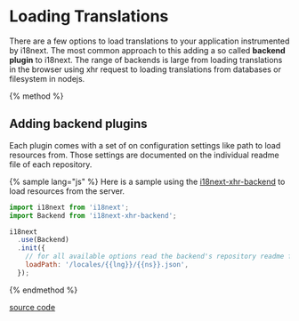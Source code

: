# Loading Translations

There are a few options to load translations to your application instrumented by i18next. The most common approach to this adding a so called **backend plugin** to i18next. The range of backends is large from loading translations in the browser using xhr request to loading translations from databases or filesystem in nodejs.  
  
{% method %}
## Adding backend plugins

Each plugin comes with a set of on configuration settings like path to load resources from. Those settings are documented on the individual readme file of each repository.

{% sample lang="js" %}
Here is a sample using the [i18next-xhr-backend](https://github.com/i18next/i18next-xhr-backend) to load resources from the server.

```js
import i18next from 'i18next';
import Backend from 'i18next-xhr-backend';

i18next
  .use(Backend)
  .init({
    // for all available options read the backend's repository readme file
    loadPath: '/locales/{{lng}}/{{ns}}.json',
  });
```

{% endmethod %}

[source code](https://jsfiddle.net/jamuhl/2qc7oLf8embed/js,html,result/)



